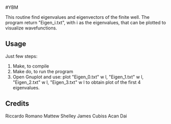 
#YBM

This routine find eigenvalues and eigenvectors of the finite well.
The program return "Eigen_i.txt", with i as the eigenvalues, that can be plotted to visualize wavefunctions.


## Usage

Just few steps:
1. Make, to compile
2. Make do, to run the program
3. Open Gnuplot and use: plot "Eigen_0.txt" w l, "Eigen_1.txt" w l, "Eigen_2.txt" w l, "Eigen_3.txt" w l to obtain plot of the first 4 eigenvalues.

## Credits

Riccardo Romano
Mattew Shelley
James Cubiss
Acan Dai
